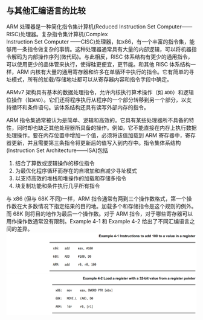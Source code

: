 ## 与其他汇编语言的比较

ARM 处理器是一种简化指令集计算机\(Reduced Instruction Set Computer——RISC\)处理器。复杂指令集计算机\(Complex  
 Instruction Set Computer ——CISC\)处理器，如x86，有一个丰富的指令集，能够用一条指令做复杂的事情。这种处理器通常具有大量的内部逻辑，可以将机器指令解码为内部操作序列\(微代码\)。与此相反，RISC 体系结构有更少的通用指令，可以使用更少的晶体管来执行，使得硅更便宜，更节能。和其他 RISC 体系结构一样，ARM 内核有大量的通用寄存器和许多在单循环中执行的指令。它有简单的寻址模式，所有的加载/存储地址都可以从寄存器内容和指令字段中确定。

ARMv7 架构具有基本的数据处理指令，允许内核执行算术操作（如 `ADD`）和逻辑位操作（如`AND`）。它们还将程序执行从程序的一个部分转移到另一个部分，以支持循环和条件语句。该体系结构还具有读写外部内存的指令。

ARM 指令集通常被认为是简单、逻辑和高效的。它具有某些处理器所不具备的特性，同时却也缺乏其他处理器所具备的操作。例如，它不能直接在内存上执行数据处理操作。要在内存位置中增加一个值，必须将该值加载到 ARM 寄存器中，寄存器更新，并且需要第三条指令将更新后的值写入到内存中。指令集体系结构\(Instruction Set Architecture——ISA\)包括

1. 结合了算数或逻辑操作的移位指令
2. 为最优化程序循环而存在的自增加和自减少寻址模式
3. 以支持高效的堆栈和堆操作的加载和存储多指令
4. 块复制功能和条件执行几乎所有指令

与 x86 \(但与 68K 不同\)一样，ARM 指令通常有两到三个操作数格式，第一个操作数在大多数情况下指定结果的目的地。加载多个和存储指令是这个规则的例外。而 68K 则将目的地作为最后一个操作数。对于 ARM 指令，对于哪些寄存器可以用作操作数通常没有限制。Example 4-1 和 Example 4-2 给出了不同汇编语言之间的差异。![](/assets/example4-1.png)![](/assets/example4-2.png)




